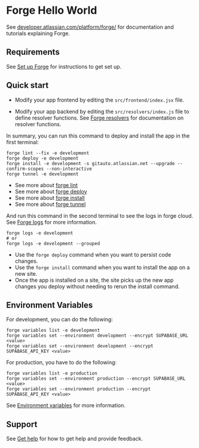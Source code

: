 # Forge Hello World

See [developer.atlassian.com/platform/forge/](https://developer.atlassian.com/platform/forge) for documentation and tutorials explaining Forge.

## Requirements

See [Set up Forge](https://developer.atlassian.com/platform/forge/set-up-forge/) for instructions to get set up.

## Quick start

- Modify your app frontend by editing the `src/frontend/index.jsx` file.

- Modify your app backend by editing the `src/resolvers/index.js` file to define resolver functions. See [Forge resolvers](https://developer.atlassian.com/platform/forge/runtime-reference/custom-ui-resolver/) for documentation on resolver functions.

In summary, you can run this command to deploy and install the app in the first terminal:

```shell
forge lint --fix -e development
forge deploy -e development
forge install -e development -s gitauto.atlassian.net --upgrade --confirm-scopes --non-interactive
forge tunnel -e development
```

- See more about [forge lint](https://developer.atlassian.com/platform/forge/cli-reference/lint/)
- See more about [forge deploy](https://developer.atlassian.com/platform/forge/cli-reference/deploy/)
- See more about [forge install](https://developer.atlassian.com/platform/forge/cli-reference/install/)
- See more about [forge tunnel](https://developer.atlassian.com/platform/forge/cli-reference/tunnel/)

And run this command in the second terminal to see the logs in forge cloud. See [Forge logs](https://developer.atlassian.com/platform/forge/cli-reference/logs/) for more information.

```shell
forge logs -e development
# or
forge logs -e development --grouped
```

- Use the `forge deploy` command when you want to persist code changes.
- Use the `forge install` command when you want to install the app on a new site.
- Once the app is installed on a site, the site picks up the new app changes you deploy without needing to rerun the install command.

## Environment Variables

For development, you can do the following:

```shell
forge variables list -e development
forge variables set --environment development --encrypt SUPABASE_URL <value>
forge variables set --environment development --encrypt SUPABASE_API_KEY <value>
```

For production, you have to do the following:

```shell
forge variables list -e production
forge variables set --environment production --encrypt SUPABASE_URL <value>
forge variables set --environment production --encrypt SUPABASE_API_KEY <value>
```

See [Environment variables](https://developer.atlassian.com/platform/forge/cli-reference/variables/) for more information.

## Support

See [Get help](https://developer.atlassian.com/platform/forge/get-help/) for how to get help and provide feedback.
